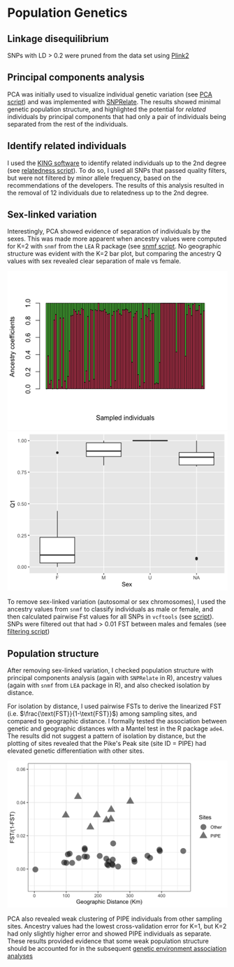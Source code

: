 # Population Genetics

## Linkage disequilibrium

SNPs with LD > 0.2 were pruned from the data set using [Plink2](https://www.cog-genomics.org/plink/2.0/ld)

## Principal components analysis

PCA was initially used to visualize individual genetic variation (see [PCA script](./r-scripts/run_snprelate.r)) and was implemented with [SNPRelate](https://github.com/zhengxwen/SNPRelate). The results showed minimal genetic population structure, and highlighted the potential for *related* individuals by principal components that had only a pair of individuals being separated from the rest of the individuals.

## Identify related individuals

I used the [KING software](https://www.kingrelatedness.com/manual.shtml) to identify related individuals up to the 2nd degree (see [relatedness script](./slurm-scripts/get_related.sh)). To do so, I used all SNPs that passed quality filters, but were not filtered by minor allele frequency, based on the recommendations of the developers. The results of this analysis resulted in the removal of 12 individuals due to relatedness up to the 2nd degree.


## Sex-linked variation

Interestingly, PCA showed evidence of separation of individuals by the sexes. This was made more apparent when ancestry values were computed for K=2 with `snmf` from the `LEA` R package (see [snmf script](./r-scripts/run_snmf.r). No geographic structure was evident with the K=2 bar plot, but comparing the ancestry Q values with sex revealed clear separation of male vs female.

<img src="images/bcrf.k2.barplot.png" alt="ancestry" width="600"/>

<img src="images/bcrf.sex.k2.png" alt="boxplot" width="600"/>

To remove sex-linked variation (autosomal or sex chromosomes), I used the ancestry values from `snmf` to classify individuals as male or female, and then calculated pairwise Fst values for all SNPs in `vcftools` (see [script](./slurm-scripts/get_pairwise_fsts.sh)). SNPs were filtered out that had > 0.01 FST between males and females (see [filtering script](./slurm-scripts/get_sex_linked/removed.sh))

## Population structure

After removing sex-linked variation, I checked population structure with principal components analysis (again with `SNPRelate` in R), ancestry values (again with `snmf` from `LEA` package in R), and also checked isolation by distance.

For isolation by distance, I used pairwise FSTs to derive the linearized FST (i.e. $\frac{\text{FST}}{1-\text{FST}}$) among sampling sites, and compared to geographic distance. I formally tested the association between genetic and geographic distances with a Mantel test in the R package `ade4`. The results did not suggest a pattern of isolation by distance, but the plotting of sites revealed that the Pike's Peak site (site ID = PIPE) had elevated genetic differentiation with other sites.

<img src="images/ibd_PIPE.png" alt="ibd" width="600"/>

PCA also revealed weak clustering of PIPE individuals from other sampling sites. Ancestry values had the lowest cross-validation error for K=1, but K=2 had only slightly higher error and showed PIPE individuals as separate. These results provided evidence that some weak population structure should be accounted for in the subsequent [genetic environment association analyses](https://github.com/mgdesaix/bcrf-climate/blob/main/04_GEA/GEA.md)


